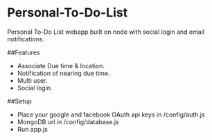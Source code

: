 # Personal-To-Do-List
Personal To-Do List webapp built on node with social login and email notifications.

##Features
* Associate Due time & location.
* Notification of nearing due time.
* Multi user.
* Social login. 

##Setup
* Place your google and facebook OAuth api keys in /config/auth.js
* MongoDB url in /config/database.js
* Run app.js
